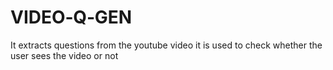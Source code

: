 # VIDEO‑Q‑GEN
It extracts questions from the youtube video it is used to check whether the user sees the video or not
